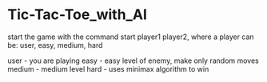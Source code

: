 # Tic-Tac-Toe_with_AI

start the game with the command start player1 player2, where a player can be:
user, easy, medium, hard

user - you are playing
easy - easy level of enemy, make only random moves
medium - medium level
hard - uses minimax algorithm to win
